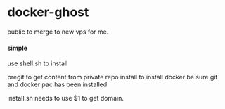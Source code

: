 # docker-ghost
public to merge to new vps for me.

#### simple
use shell.sh to install

pregit to get content from private repo
install to install docker 
be sure  git and docker pac has been installed

install.sh needs to use $1 to get domain.

